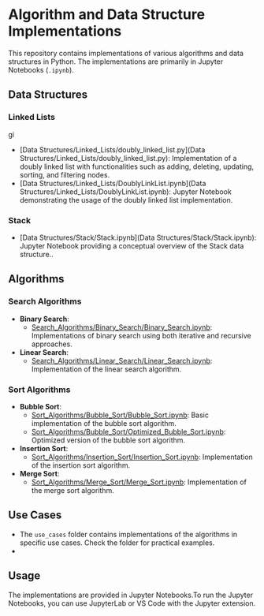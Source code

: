 # Algorithm and Data Structure Implementations

This repository contains implementations of various algorithms and data structures in Python. The implementations are primarily in Jupyter Notebooks (`.ipynb`).
## Data Structures

### Linked Lists
gi
-   [Data Structures/Linked_Lists/doubly_linked_list.py](Data Structures/Linked_Lists/doubly_linked_list.py): Implementation of a doubly linked list with functionalities such as adding, deleting, updating, sorting, and filtering nodes.
-   [Data Structures/Linked_Lists/DoublyLinkList.ipynb](Data Structures/Linked_Lists/DoublyLinkList.ipynb): Jupyter Notebook demonstrating the usage of the doubly linked list implementation.

### Stack

-   [Data Structures/Stack/Stack.ipynb](Data Structures/Stack/Stack.ipynb): Jupyter Notebook providing a conceptual overview of the Stack data structure..

## Algorithms

### Search Algorithms

-   **Binary Search**:
    -   [Search_Algorithms/Binary_Search/Binary_Search.ipynb](Search_Algorithms/Binary_Search/Binary_Search.ipynb): Implementations of binary search using both iterative and recursive approaches.
-   **Linear Search**:
    -   [Search_Algorithms/Linear_Search/Linear_Search.ipynb](Search_Algorithms/Linear_Search/Linear_Search.ipynb): Implementation of the linear search algorithm.

### Sort Algorithms

-   **Bubble Sort**:
    -   [Sort_Algorithms/Bubble_Sort/Bubble_Sort.ipynb](Search_Algorithms/Bubble_Sort/Bubble_Sort.ipynb): Basic implementation of the bubble sort algorithm.
    -   [Sort_Algorithms/Bubble_Sort/Optimized_Bubble_Sort.ipynb](Search_Algorithms/Bubble_Sort/Optimized_Bubble_Sort.ipynb): Optimized version of the bubble sort algorithm.
-   **Insertion Sort**:
    -   [Sort_Algorithms/Insertion_Sort/Insertion_Sort.ipynb](Search_Algorithms/Insertion_Sort/Insertion_Sort.ipynb): Implementation of the insertion sort algorithm.
-   **Merge Sort**:
    -   [Sort_Algorithms/Merge_Sort/Merge_Sort.ipynb](Search_Algorithms/Merge_Sort/Merge_Sort.ipynb): Implementation of the merge sort algorithm.

## Use Cases

-   The `use_cases` folder contains implementations of the algorithms in specific use cases. Check the folder for practical examples.
-   
## Usage

The implementations are provided in Jupyter Notebooks.To run the Jupyter Notebooks, you can use JupyterLab or VS Code with the Jupyter extension.

